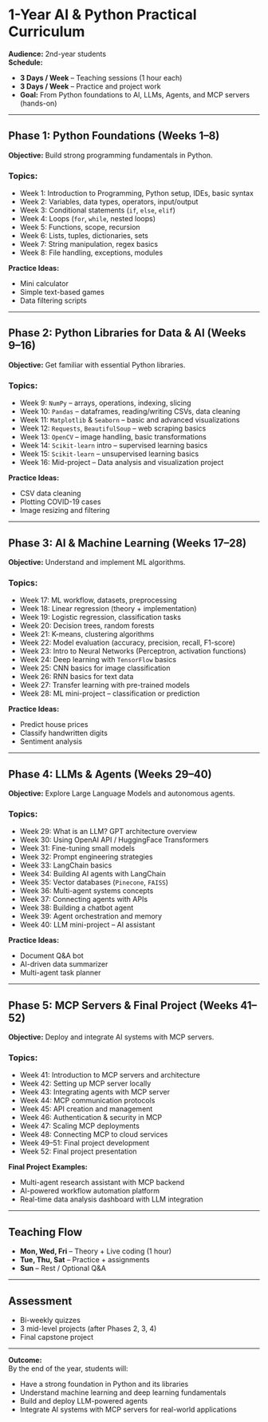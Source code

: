 # 1-Year AI & Python Practical Curriculum
**Audience:** 2nd-year students  
**Schedule:**  
- **3 Days / Week** – Teaching sessions (1 hour each)  
- **3 Days / Week** – Practice and project work  
- **Goal:** From Python foundations to AI, LLMs, Agents, and MCP servers (hands-on)  

---

## **Phase 1: Python Foundations** (Weeks 1–8)
**Objective:** Build strong programming fundamentals in Python.

### Topics:
- Week 1: Introduction to Programming, Python setup, IDEs, basic syntax
- Week 2: Variables, data types, operators, input/output
- Week 3: Conditional statements (`if`, `else`, `elif`)
- Week 4: Loops (`for`, `while`, nested loops)
- Week 5: Functions, scope, recursion
- Week 6: Lists, tuples, dictionaries, sets
- Week 7: String manipulation, regex basics
- Week 8: File handling, exceptions, modules

**Practice Ideas:**
- Mini calculator
- Simple text-based games
- Data filtering scripts

---

## **Phase 2: Python Libraries for Data & AI** (Weeks 9–16)
**Objective:** Get familiar with essential Python libraries.

### Topics:
- Week 9: `NumPy` – arrays, operations, indexing, slicing
- Week 10: `Pandas` – dataframes, reading/writing CSVs, data cleaning
- Week 11: `Matplotlib` & `Seaborn` – basic and advanced visualizations
- Week 12: `Requests`, `BeautifulSoup` – web scraping basics
- Week 13: `OpenCV` – image handling, basic transformations
- Week 14: `Scikit-learn` intro – supervised learning basics
- Week 15: `Scikit-learn` – unsupervised learning basics
- Week 16: Mid-project – Data analysis and visualization project

**Practice Ideas:**
- CSV data cleaning
- Plotting COVID-19 cases
- Image resizing and filtering

---

## **Phase 3: AI & Machine Learning** (Weeks 17–28)
**Objective:** Understand and implement ML algorithms.

### Topics:
- Week 17: ML workflow, datasets, preprocessing
- Week 18: Linear regression (theory + implementation)
- Week 19: Logistic regression, classification tasks
- Week 20: Decision trees, random forests
- Week 21: K-means, clustering algorithms
- Week 22: Model evaluation (accuracy, precision, recall, F1-score)
- Week 23: Intro to Neural Networks (Perceptron, activation functions)
- Week 24: Deep learning with `TensorFlow` basics
- Week 25: CNN basics for image classification
- Week 26: RNN basics for text data
- Week 27: Transfer learning with pre-trained models
- Week 28: ML mini-project – classification or prediction

**Practice Ideas:**
- Predict house prices
- Classify handwritten digits
- Sentiment analysis

---

## **Phase 4: LLMs & Agents** (Weeks 29–40)
**Objective:** Explore Large Language Models and autonomous agents.

### Topics:
- Week 29: What is an LLM? GPT architecture overview
- Week 30: Using OpenAI API / HuggingFace Transformers
- Week 31: Fine-tuning small models
- Week 32: Prompt engineering strategies
- Week 33: LangChain basics
- Week 34: Building AI agents with LangChain
- Week 35: Vector databases (`Pinecone`, `FAISS`)
- Week 36: Multi-agent systems concepts
- Week 37: Connecting agents with APIs
- Week 38: Building a chatbot agent
- Week 39: Agent orchestration and memory
- Week 40: LLM mini-project – AI assistant

**Practice Ideas:**
- Document Q&A bot
- AI-driven data summarizer
- Multi-agent task planner

---

## **Phase 5: MCP Servers & Final Project** (Weeks 41–52)
**Objective:** Deploy and integrate AI systems with MCP servers.

### Topics:
- Week 41: Introduction to MCP servers and architecture
- Week 42: Setting up MCP server locally
- Week 43: Integrating agents with MCP server
- Week 44: MCP communication protocols
- Week 45: API creation and management
- Week 46: Authentication & security in MCP
- Week 47: Scaling MCP deployments
- Week 48: Connecting MCP to cloud services
- Week 49–51: Final project development
- Week 52: Final project presentation

**Final Project Examples:**
- Multi-agent research assistant with MCP backend
- AI-powered workflow automation platform
- Real-time data analysis dashboard with LLM integration

---

## **Teaching Flow**
- **Mon, Wed, Fri** – Theory + Live coding (1 hour)
- **Tue, Thu, Sat** – Practice + assignments
- **Sun** – Rest / Optional Q&A

---

## **Assessment**
- Bi-weekly quizzes
- 3 mid-level projects (after Phases 2, 3, 4)
- Final capstone project

---

**Outcome:**  
By the end of the year, students will:
- Have a strong foundation in Python and its libraries  
- Understand machine learning and deep learning fundamentals  
- Build and deploy LLM-powered agents  
- Integrate AI systems with MCP servers for real-world applications